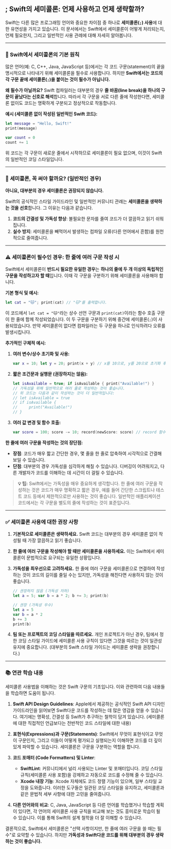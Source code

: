 ## ; Swift의 세미콜론: 언제 사용하고 언제 생략할까?

Swift는 다른 많은 프로그래밍 언어와 중요한 차이점 중 하나로 **세미콜론(`;`) 사용**에 대한 유연성을 가지고 있습니다. 이 문서에서는 Swift에서 세미콜론이 어떻게 처리되는지, 언제 필요한지, 그리고 일반적인 사용 관례에 대해 자세히 알아봅니다.

---

### 🌟 Swift에서 세미콜론의 기본 원칙

많은 언어(예: C, C++, Java, JavaScript 등)에서는 각 코드 구문(statement)의 끝을 명시적으로 나타내기 위해 세미콜론을 필수로 사용합니다. 하지만 **Swift에서는 코드의 각 구문 끝에 세미콜론(`;`)을 붙이는 것이 필수가 아닙니다.**

**왜 필수가 아닐까요?** Swift 컴파일러는 대부분의 경우 **줄 바꿈(line break)을 하나의 구문이 끝났다는 신호로 해석**합니다. 따라서 각 구문을 서로 다른 줄에 작성한다면, 세미콜론 없이도 코드는 명확하게 구분되고 정상적으로 작동합니다.

**예시 (세미콜론 없이 작성된 일반적인 Swift 코드):**

```Swift
let message = "Hello, Swift!"
print(message)

var count = 0
count += 1
```

위 코드는 각 구문이 새로운 줄에서 시작하므로 세미콜론이 필요 없으며, 이것이 Swift의 일반적인 코딩 스타일입니다.

---

### 🤷 세미콜론, 꼭 써야 할까요? (일반적인 경우)

**아니요, 대부분의 경우 세미콜론은 권장되지 않습니다.**

Swift의 공식적인 스타일 가이드라인 및 일반적인 커뮤니티 관례는 **세미콜론을 생략하는 것을 선호**합니다. 그 이유는 다음과 같습니다.

1. **코드의 간결성 및 가독성 향상**: 불필요한 문자를 줄여 코드가 더 깔끔하고 읽기 쉬워집니다.
2. **실수 방지**: 세미콜론을 빼먹어서 발생하는 컴파일 오류(다른 언어에서 흔함)를 원천적으로 줄여줍니다.

---

### ⚠️ 세미콜론이 **필수**인 경우: 한 줄에 여러 구문 작성 시

Swift에서 세미콜론이 **반드시 필요한 유일한 경우**는 **하나의 줄에 두 개 이상의 독립적인 구문을 작성하고자 할 때**입니다. 이때 각 구문을 구분하기 위해 세미콜론을 사용해야 합니다.

**기본 형식 및 예시:**

```Swift
let cat = "🐱"; print(cat) // "🐱"를 출력합니다.
```

이 코드에서 `let cat = "🐱"`라는 상수 선언 구문과 `print(cat)`이라는 함수 호출 구문이 한 줄에 함께 작성되었습니다. 이 두 구문을 구분하기 위해 중간에 세미콜론(`;`)이 사용되었습니다. 만약 세미콜론이 없다면 컴파일러는 두 구문을 하나로 인식하려다 오류를 발생시킵니다.

**추가적인 구체적 예시:**

1. **여러 변수/상수 초기화 및 사용:**
    
    ```Swift
    var x = 10; let y = 20; print(x + y) // x를 10으로, y를 20으로 초기화 후 합계를 출력
    ```
    
2. **짧은 조건문과 실행문 (권장하지는 않음):**
    
    
    ```Swift
    let isAvailable = true; if isAvailable { print("Available!") }
    // 가독성을 위해 일반적으로 여러 줄로 작성하는 것이 좋습니다.
    // 위 코드는 다음과 같이 작성하는 것이 더 일반적입니다:
    // let isAvailable = true
    // if isAvailable {
    //     print("Available!")
    // }
    ```
    
3. **여러 값 변경 및 함수 호출:**
    
    ```Swift
    var score = 100; score -= 10; record(newScore: score) // record 함수가 있다고 가정
    ```
    

**한 줄에 여러 구문을 작성하는 것의 장단점:**

- **장점**: 코드가 매우 짧고 간단한 경우, 몇 줄을 한 줄로 압축하여 시각적으로 간결해 보일 수 있습니다.
- **단점**: 대부분의 경우 가독성을 심각하게 해칠 수 있습니다. 디버깅이 어려워지고, 다른 개발자가 코드를 이해하는 데 시간이 더 걸릴 수 있습니다.

> **💡 팁:** Swift에서는 가독성을 매우 중요하게 생각합니다. 한 줄에 여러 구문을 작성하는 것은 코드가 매우 명확하고 짧은 경우, 예를 들어 간단한 스크립트나 테스트 코드 등에서 제한적으로만 사용하는 것이 좋습니다. 일반적인 애플리케이션 코드에서는 각 구문을 별도의 줄에 작성하는 것이 표준입니다.

---

### ✅ 세미콜론 사용에 대한 권장 사항

1. **기본적으로 세미콜론은 생략하세요.** Swift 코드는 대부분의 경우 세미콜론 없이 작성될 때 가장 깔끔하고 읽기 좋습니다.
    
2. **한 줄에 여러 구문을 작성해야 할 때만 세미콜론을 사용하세요.** 이는 Swift에서 세미콜론이 문법적으로 요구되는 유일한 상황입니다.
    
3. **가독성을 최우선으로 고려하세요.** 한 줄에 여러 구문을 세미콜론으로 연결하여 작성하는 것이 코드의 길이를 줄일 수는 있지만, 가독성을 해친다면 사용하지 않는 것이 좋습니다.
    
    ```Swift
    // 권장하지 않음 (가독성 저하)
    let a = 5; var b = a * 2; b += 3; print(b)
    
    // 권장 (가독성 우수)
    let a = 5
    var b = a * 2
    b += 3
    print(b)
    ```
    
4. **팀 또는 프로젝트의 코딩 스타일을 따르세요.** 개인 프로젝트가 아닌 경우, 팀에서 정한 코딩 스타일 가이드에 세미콜론 사용 규칙이 있다면 그것을 따르는 것이 일관성 유지에 중요합니다. (대부분의 Swift 스타일 가이드는 세미콜론 생략을 권장합니다.)
    

---

### 📚 연관 학습 내용

세미콜론 사용법을 이해하는 것은 Swift 구문의 기초입니다. 이와 관련하여 다음 내용들을 학습하면 도움이 됩니다.

1. **Swift API Design Guidelines**: Apple에서 제공하는 공식적인 Swift API 디자인 가이드라인을 읽어보면 Swift다운 코드를 작성하는 데 많은 영감을 얻을 수 있습니다. 여기에는 명확성, 간결성 등 Swift가 추구하는 철학이 담겨 있습니다. (세미콜론에 대한 직접적인 언급보다는 전반적인 코드 스타일에 대한 내용)
    
2. **표현식(Expressions)과 구문(Statements)**: Swift에서 무엇이 표현식이고 무엇이 구문인지, 그리고 이들이 어떻게 평가되고 실행되는지 이해하면 코드를 더 깊이 있게 파악할 수 있습니다. 세미콜론은 구문을 구분하는 역할을 합니다.
    
3. **코드 포매터 (Code Formatters) 및 Linter**:
    
    - **SwiftLint**: 커뮤니티에서 널리 사용되는 Linter 및 포매터입니다. 코딩 스타일 규칙(세미콜론 사용 포함)을 강제하고 자동으로 코드를 수정해 줄 수 있습니다.
    - **Xcode 내장 기능**: Xcode 자체에도 코드 정렬 기능이 있으며, 일부 스타일 교정을 도와줍니다. 이러한 도구들은 일관된 코딩 스타일을 유지하고, 세미콜론과 같은 문법적 세부 사항에 대한 고민을 줄여줍니다.
4. **다른 언어와의 비교**: C, Java, JavaScript 등 다른 언어를 학습했거나 학습할 계획이 있다면, 각 언어의 세미콜론 사용 규칙을 비교해 보는 것도 흥미로운 학습이 될 수 있습니다. 이를 통해 Swift의 설계 철학을 더 잘 이해할 수 있습니다.
    

결론적으로, Swift에서 세미콜론은 "선택 사항이지만, 한 줄에 여러 구문을 쓸 때는 필수"로 요약할 수 있습니다. 하지만 **가독성과 Swift다운 코드를 위해 대부분의 경우 생략하는 것이 좋습니다.**